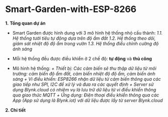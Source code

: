 # Smart-Garden-with-ESP-8266

**1.** **Tổng quan dự án** 
- Smart Garden được hình dung với 3 mô hình hệ thống nhỏ cấu thành:
*1.1. Hệ thống tưới tiêu tự động dựa trên độ ẩm đất*
*1.2. Hệ thống theo dõi, giám sát nhiệt độ độ ẩm trong vườn*
*1.3. Hệ thống điều chỉnh cường độ ánh sáng*


- Mỗi hệ thống đều được điều khiển ở 2 chế độ: **tự động** và **thủ công**
- Mô hình hệ thống:
*+ Thiết bị: Các cảm biến sẽ thu thập dữ liệu từ môi trường: cảm biến độ ẩm đất, cảm biến nhiệt độ độ ẩm, cảm biến ánh sáng*
*+ Vi điều khiển: ESP8266 nhận dữ liệu từ cảm biến thông qua các giao tiếp như SPI, I2C để xử lý và đưa ra các quyết định*
*+ Server sử dụng Blynk.cloud có nhiệm vụ là lưu trữ dữ liệu từ vi điều khiển thông qua giao thức MQTT*
*+ Ứng dụng: Điện thoại điều khiển thông qua các App (App sử dụng là Blynk.iot) với dữ liệu được lấy từ server Blynk.cloud*

**2. Chi tiết**